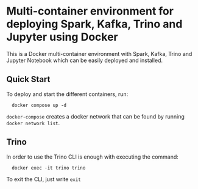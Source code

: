# Multi-container environment for deploying Spark, Kafka, Trino and Jupyter using Docker

This is a Docker multi-container environment with Spark, Kafka, Trino and Jupyter Notebook which can be easily deployed and installed.


## Quick Start

To deploy and start the different containers, run:

```
  docker compose up -d
```

`docker-compose` creates a docker network that can be found by running `docker network list`.


## Trino

In order to use the Trino CLI is enough with executing the command:

```
  docker exec -it trino trino
```

To exit the CLI, just write `exit`
